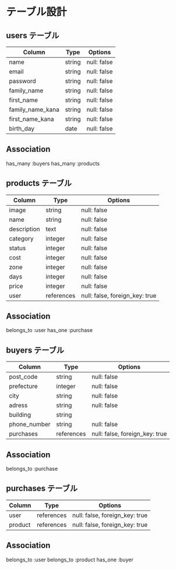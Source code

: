 # テーブル設計

## users テーブル

| Column           | Type   | Options     | 
|----------------- | ------ | ----------- |   
| name             | string | null: false |
| email            | string | null: false |
| password         | string | null: false |
| family_name      | string | null: false |
| first_name       | string | null: false |
| family_name_kana | string | null: false |
| first_name_kana  | string | null: false |
| birth_day        | date   | null: false |

## Association
has_many :buyers
has_many :products

## products テーブル

| Column      | Type       | Options                        |
| ----------- | ---------- | ------------------------------ | 
| image       | string     | null: false                    |
| name        | string     | null: false                    |
| description | text       | null: false                    |
| category    | integer    | null: false                    |
| status      | integer    | null: false                    |
| cost        | integer    | null: false                    |
| zone        | integer    | null: false                    |
| days        | integer    | null: false                    |
| price       | integer    | null: false                    |
| user        | references | null: false, foreign_key: true |

## Association
belongs_to :user
has_one :purchase

## buyers テーブル

| Column       | Type        | Options                        |
| ------------ | ----------- | ------------------------------ |
| post_code    | string      | null: false                    |
| prefecture   | integer     | null: false                    |
| city         | string      | null: false                    |
| adress       | string      | null: false                    |
| building     | string      |                                |
| phone_number | string      | null: false                    |
| purchases    | references  | null: false, foreign_key: true |

## Association
belongs_to :purchase

## purchases テーブル

| Column      | Type       |  Options                       |
| ----------- | ---------- | ------------------------------ |
| user        | references | null: false, foreign_key: true |
| product     | references | null: false, foreign_key: true |

## Association
belongs_to :user
belongs_to :product
has_one :buyer